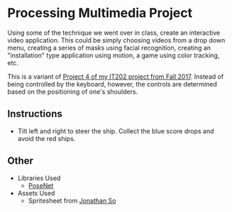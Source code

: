 # Processing Multimedia Project

Using some of the technique we went over in class, create an interactive video application. This could be simply choosing videos from a drop down menu, creating a series of masks using facial recognition, creating an "installation" type application using motion, a game using color tracking, etc.

This is a variant of [Project 4 of my IT202 project from Fall 2017](https://joshuacastor.me/IT202/project4/). Instead of being controlled by the keyboard, however, the controls are determined based on the positioning of one's shoulders.

## Instructions
* Tilt left and right to steer the ship. Collect the blue score drops and avoid the red ships.

## Other
* Libraries Used
  * [PoseNet](https://github.com/tensorflow/tfjs-models/tree/master/posenet)
* Assets Used
  * Spritesheet from [Jonathan So](https://jonathan-so.itch.io/creatorpack)
